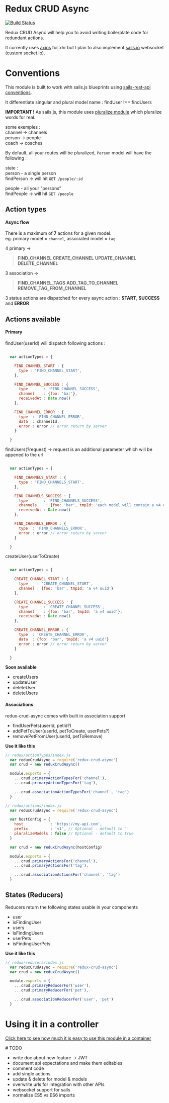 # Redux CRUD Async
[![Build Status](https://travis-ci.org/prisonier/redux-crud-async.svg?branch=master)](https://travis-ci.org/prisonier/redux-crud-async)

Redux CRUD Async will help you to avoid writing boilerplate code for redundant actions.

It currently uses [axios](https://github.com/mzabriskie/axios) for xhr but I plan to also
implement [sails.io](https://github.com/balderdashy/sails.io.js) websocket (custom socket.io).  

# Conventions
This module is built to work with sails.js blueprints using [sails-rest-api conventions](https://github.com/ghaiklor/generator-sails-rest-api).

It differentiate singular and plural model name : findUser !== findUsers

**IMPORTANT !**
As sails.js, this module uses [pluralize module](https://www.npmjs.com/package/pluralize) which pluralize words for real.

some exemples :   
channel -> channels  
person  -> people  
coach   -> coaches  

By default, all your routes will be pluralized, `Person` model will have the following :

state :  
person - a single person  
findPerson -> will hit `GET /people/:id`  

people - all your "persons"  
findPeople -> will hit `GET /people`  


## Action types
#### Async flow

There is a maximum of **7** actions for a given model.  
eg. primary model = `channel`, associated model = `tag`  

4 primary     ->
> **FIND_CHANNEL**
> **CREATE_CHANNEL**
> **UPDATE_CHANNEL**
> **DELETE_CHANNEL**  

3 association ->
> **FIND_CHANNEL_TAGS**
> **ADD_TAG_TO_CHANNEL**
> **REMOVE_TAG_FROM_CHANNEL**


3 status actions are dispatched for every async action : **START**, **SUCCESS** and **ERROR**    


## Actions available
#### Primary
findUser(userId) will dispatch following actions :

```javascript

  var actionTypes = {

    FIND_CHANNEL_START : {
      type : 'FIND_CHANNEL_START',
    },

    FIND_CHANNEL_SUCCESS : {
      type       : 'FIND_CHANNEL_SUCCESS',
      channel    : {foo: 'bar'},
      receivedAt : Date.now()
    },

    FIND_CHANNEL_ERROR : {
      type  : 'FIND_CHANNEL_ERROR',
      data  : channelId,
      error : error // error return by server
    }

  }
```

findUsers(?request) -> request is an additional parameter which will be appened to the url

```javascript

  var actionTypes = {

    FIND_CHANNELS_START : {
      type : 'FIND_CHANNELS_START',
    },

    FIND_CHANNELS_SUCCESS : {
      type       : 'FIND_CHANNELS_SUCCESS',
      channels    : {foo: 'bar', tmpId: 'each model will contain a v4 uuid'},
      receivedAt : Date.now()
    },

    FIND_CHANNELS_ERROR : {
      type  : 'FIND_CHANNELS_ERROR',
      error : error // error return by server
    }

  }
```

createUser(userToCreate)

```javascript

  var actionTypes = {

    CREATE_CHANNEL_START : {
      type    : 'CREATE_CHANNEL_START',
      channel : {foo: 'bar', tmpId: 'a v4 uuid'}
    },

    CREATE_CHANNEL_SUCCESS : {
      type       : 'CREATE_CHANNEL_SUCCESS',
      channel    : {foo: 'bar', tmpId: 'a v4 uuid'},
      receivedAt : Date.now()
    },

    CREATE_CHANNEL_ERROR : {
      type  : 'CREATE_CHANNEL_ERROR',
      data  : {foo: 'bar', tmpId: 'a v4 uuid'}
      error : error // error return by server
    }

  }
```


**Soon available**
- createUsers
- updateUser
- deleteUser
- deleteUsers

#### Associations
redux-crud-async comes with built in association support

- findUserPets(userId, petId?)
- addPetToUser(userId, petToCreate, userPets?)
- removePetFromUser(userId, petToRemove)

**Use it like this**

```javascript
// redux/actionTypes/index.js
  var reduxCrudAsync = require('redux-crud-async')
  var crud = new reduxCrudAsync()

  module.exports = {
    ...crud.primaryActionTypesFor('channel'),
    ...crud.primaryActionTypesFor('tag'),

    ...crud.associationActionTypesFor('channel', 'tag')
  }

```

```javascript
// redux/actions/index.js
  var reduxCrudAsync = require('redux-crud-async')

  var hostConfig = {
    host            : 'https://my-api.com',
    prefix          : 'v1', // Optional - default to ''
    pluralizeModels : false // Optional - default to true
  }

  var crud = new reduxCrudAsync(hostConfig)

  module.exports = {
    ...crud.primaryActionsFor('channel'),
    ...crud.primaryActionsFor('tag'),

    ...crud.associationActionsFor('channel', 'tag')
  }

```


## States (Reducers)
Reducers return the following states usable in your components

- user
- isFindingUser
- users
- isFindingUsers
- userPets
- isFindingUserPets

**Use it like this**

```javascript
// redux/reducers/index.js
  var reduxCrudAsync = require('redux-crud-async')
  var crud = new reduxCrudAsync()

  module.exports = {
    ...crud.primaryReducerFor('user'),
    ...crud.primaryReducerFor('pet'),

    ...crud.associationReducerFor('user', 'pet')
  }

```

# Using it in a controller

[Click here to see how much it is easy to use this module in a container](https://github.com/prisonier/redux-crud-async/blob/master/exemples/Container.jsx)


# TODO
- write doc about new feature -> JWT
- document api expectations and make them editables
- comment code
- add single actions
- update & delete for model & models
- overwrite urls for integration with other APIs
- websocket support for sails
- normalize ES5 vs ES6 imports
